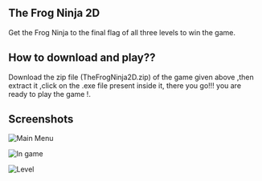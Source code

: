 
## The Frog Ninja 2D

Get the Frog Ninja to the final flag of all three levels to win the game.



## How to download and play??

Download the zip file (TheFrogNinja2D.zip) of the game given above ,then extract it ,click on the .exe file present inside it, there you go!!! you are ready to play the game !.


## Screenshots

![Main Menu](https://raw.githubusercontent.com/BlueHeart0065/Projects/main/Game%20Screenshots/TheFrogNinja2D_Menu_ss.png)

![In game](https://raw.githubusercontent.com/BlueHeart0065/Projects/main/Game%20Screenshots/Screenshot%202023-03-02%20185234.png)

![Level](https://raw.githubusercontent.com/BlueHeart0065/Projects/main/Game%20Screenshots/Screenshot%202023-03-02%20185552.png)


